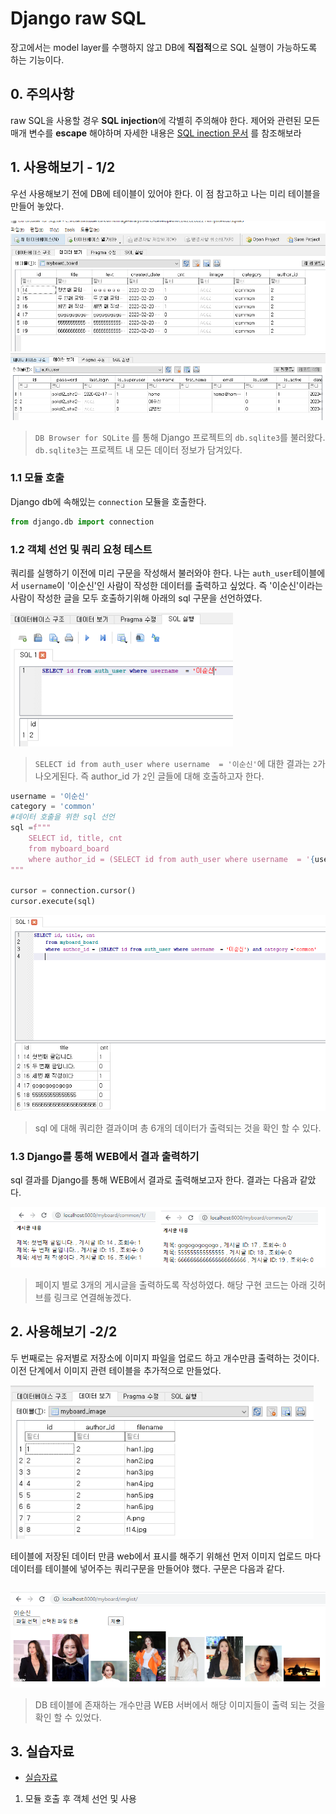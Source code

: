 # Django raw SQL

장고에서는 model layer를 수행하지 않고 DB에 **직접적**으로 SQL 실행이 가능하도록 하는 기능이다.



## 0. 주의사항

raw SQL을 사용할 경우 **SQL injection**에 각별히 주의해야 한다. 제어와 관련된 모든 매개 변수를 **escape** 해야하며 자세한 내용은 [SQL inection 문서](https://docs.djangoproject.com/en/3.0/topics/security/#sql-injection-protection) 를 참조해보라 



## 1. 사용해보기 - 1/2

우선 사용해보기 전에 DB에 테이블이 있어야 한다. 이 점 참고하고 나는 미리 테이블을 만들어 놓았다.

<img src="assets/img/contents/Django_raw_sql/image-20200221183941932.png" alt="image-20200221183941932" style="zoom:80%;" />

<img src="assets/img/contents/Django_raw_sql/image-20200221184555721.png" alt="image-20200221184555721" style="zoom:80%;" />



> `DB Browser for SQLite` 를 통해 Django 프로젝트의 `db.sqlite3`를 불러왔다. `db.sqlite3`는 프로젝트 내 모든 데이터 정보가 담겨있다.

### 1.1 모듈 호출

Django db에 속해있는 `connection`  모듈을 호출한다.

```python
from django.db import connection 
```

### 1.2 객체 선언 및 쿼리 요청 테스트

쿼리를 실행하기 이전에 미리 구문을 작성해서 불러와야 한다. 나는 `auth_user`테이블에서 `username`이 '이순신'인 사람이 작성한 데이터를 출력하고 싶었다. 즉 '이순신'이라는 사람이 작성한 글을 모두 호출하기위해 아래의 sql 구문을 선언하였다.

<img src="assets/img/contents/Django_raw_sql/image-20200221184941911.png" alt="image-20200221184941911" style="zoom:80%;" />

> `SELECT id from auth_user where username  = '이순신'`에 대한 결과는 `2`가 나오게된다. 즉 author_id 가 `2`인 글들에 대해 호출하고자 한다.

```python
username = '이순신'
category = 'common'
#데이터 호출을 위한 sql 선언
sql =f""" 
    SELECT id, title, cnt
    from myboard_board
    where author_id = (SELECT id from auth_user where username  = '{username}') and category ='{category}'
"""

cursor = connection.cursor()
cursor.execute(sql)
```

<img src="assets/img/contents/Django_raw_sql/image-20200221185150033.png" alt="image-20200221185150033" style="zoom:80%;" />

> sql 에 대해 쿼리한 결과이며 총 6개의 데이터가 출력되는 것을 확인 할 수 있다.



### 1.3 Django를 통해 WEB에서 결과 출력하기

sql 결과를 Django를 통해 WEB에서 결과로 출력해보고자 한다. 결과는 다음과 같았다.

<img src="assets/img/contents/Django_raw_sql/image-20200221185702131.png" alt="image-20200221185702131" style="zoom:80%;" />

> 페이지 별로 3개의 게시글을 출력하도록 작성하였다. 해당 구현 코드는 아래 깃허브를 링크로 연결해놓겠다.



## 2. 사용해보기 -2/2

두 번째로는 유저별로 저장소에 이미지 파일을 업로드 하고 개수만큼 출력하는 것이다. 이전 단계에서 이미지 관련 테이블을 추가적으로 만들었다. 

<img src="assets/img/contents/Django_raw_sql/image-20200221190309923.png" alt="image-20200221190309923" style="zoom:80%;" />



테이블에 저장된 데이터 만큼 web에서 표시를 해주기 위해선 먼저 이미지 업로드 마다 데이터를 테이블에 넣어주는 쿼리구문을 만들어야 했다. 구문은 다음과 같다.

```python

```







<img src="assets/img/contents/Django_raw_sql/image-20200221190429431.png" alt="image-20200221190429431" style="zoom:80%;" />

> DB 테이블에 존재하는 개수만큼 WEB 서버에서 해당 이미지들이 출력 되는 것을 확인 할 수 있었다.







## 3. 실습자료

- [실습자료](https://github.com/madfalc0n/Image-analysis-and-develope/tree/master/web/20200221/mysite)



1. 모듈 호출 후 객체 선언 및 사용